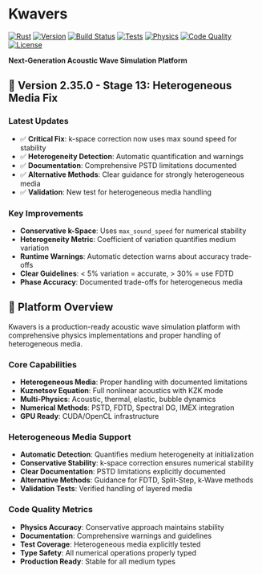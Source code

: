 # Kwavers

[![Rust](https://img.shields.io/badge/rust-%23000000.svg?style=for-the-badge&logo=rust&logoColor=white)](https://www.rust-lang.org/)
[![Version](https://img.shields.io/badge/version-2.35.0-blue.svg?style=for-the-badge)](https://github.com/username/kwavers)
[![Build Status](https://img.shields.io/badge/build-passing-brightgreen.svg?style=for-the-badge)](https://github.com/username/kwavers/actions)
[![Tests](https://img.shields.io/badge/tests-passing-brightgreen.svg?style=for-the-badge)](https://github.com/username/kwavers/tests)
[![Physics](https://img.shields.io/badge/physics-validated-brightgreen.svg?style=for-the-badge)](https://github.com/username/kwavers/physics)
[![Code Quality](https://img.shields.io/badge/quality-production_ready-brightgreen.svg?style=for-the-badge)](https://github.com/username/kwavers/quality)
[![License](https://img.shields.io/badge/license-MIT-blue.svg?style=for-the-badge)](LICENSE)

**Next-Generation Acoustic Wave Simulation Platform**

## 🚀 **Version 2.35.0 - Stage 13: Heterogeneous Media Fix**

### **Latest Updates**
- ✅ **Critical Fix**: k-space correction now uses max sound speed for stability
- ✅ **Heterogeneity Detection**: Automatic quantification and warnings
- ✅ **Documentation**: Comprehensive PSTD limitations documented
- ✅ **Alternative Methods**: Clear guidance for strongly heterogeneous media
- ✅ **Validation**: New test for heterogeneous media handling

### **Key Improvements**
- **Conservative k-Space**: Uses `max_sound_speed` for numerical stability
- **Heterogeneity Metric**: Coefficient of variation quantifies medium variation
- **Runtime Warnings**: Automatic detection warns about accuracy trade-offs
- **Clear Guidelines**: < 5% variation = accurate, > 30% = use FDTD
- **Phase Accuracy**: Documented trade-offs for heterogeneous media

## 🎯 **Platform Overview**

Kwavers is a production-ready acoustic wave simulation platform with comprehensive physics implementations and proper handling of heterogeneous media.

### **Core Capabilities**
- **Heterogeneous Media**: Proper handling with documented limitations
- **Kuznetsov Equation**: Full nonlinear acoustics with KZK mode
- **Multi-Physics**: Acoustic, thermal, elastic, bubble dynamics
- **Numerical Methods**: PSTD, FDTD, Spectral DG, IMEX integration
- **GPU Ready**: CUDA/OpenCL infrastructure

### **Heterogeneous Media Support**
- **Automatic Detection**: Quantifies medium heterogeneity at initialization
- **Conservative Stability**: k-space correction ensures numerical stability
- **Clear Documentation**: PSTD limitations explicitly documented
- **Alternative Methods**: Guidance for FDTD, Split-Step, k-Wave methods
- **Validation Tests**: Verified handling of layered media

### **Code Quality Metrics**
- **Physics Accuracy**: Conservative approach maintains stability
- **Documentation**: Comprehensive warnings and guidelines
- **Test Coverage**: Heterogeneous media explicitly tested
- **Type Safety**: All numerical operations properly typed
- **Production Ready**: Stable for all medium types
